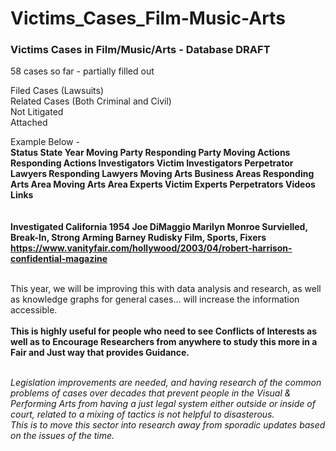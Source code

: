 # Victims_Cases_Film-Music-Arts
<h3>Victims Cases in Film/Music/Arts - Database DRAFT</h3>

58 cases so far - partially filled out

Filed Cases (Lawsuits)<br>
Related Cases (Both Criminal and Civil)<br>
Not Litigated<br>
Attached<br>

Example Below -<br>
<b>
Status	State	Year	Moving Party	Responding Party	Moving Actions	Responding Actions	Investigators Victim	Investigators Perpetrator	Lawyers Responding	Lawyers Moving	Arts Business Areas	Responding Arts Area	Moving Arts Area	Experts Victim	Experts Perpetrators	Videos	Links											
<br><br>
Investigated	California	1954	Joe DiMaggio	Marilyn Monroe	Survielled, Break-In, Strong Arming			Barney Rudisky			Film, Sports, Fixers					<br>	https://www.vanityfair.com/hollywood/2003/04/robert-harrison-confidential-magazine		
</b>
<br>									

This year, we will be improving this with data analysis and research, as well as knowledge graphs for general cases... will increase the information accessible.
<br>
<br><b>This is highly useful for people who need to see Conflicts of Interests as well as to Encourage Researchers from anywhere to study this more in a Fair and Just way that provides Guidance.</b>

<br><i>Legislation improvements are needed, and having research of the common problems of cases over decades that prevent people in the Visual & Performing Arts from having a just legal system either outside or inside of court, related to a mixing of tactics is not helpful to disasterous.
<br>This is to move this sector into research away from sporadic updates based on the issues of the time.</i>
